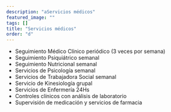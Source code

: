 ```yaml
---
description: "aServicios médicos"
featured_image: ""
tags: []
title: "Servicios médicos"
order: "d"
---
```


-   Seguimiento Médico Clínico periódico (3 veces por semana)
-   Seguimiento Psiquiátrico semanal
-   Seguimiento Nutricional semanal
-   Servicios de Psicología semanal
-   Servicios de Trabajadora Social semanal
-   Servicio de Kinesiología grupal
-   Servicios de Enfermería 24Hs
-   Controles clínicos con análisis de laboratorio
-   Supervisión de medicación y servicios de farmacia
